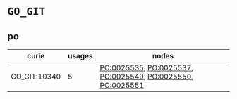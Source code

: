 # `GO_GIT`

## po

| curie        |   usages | nodes                                                                                                                                                                                                                                               |
|--------------|----------|-----------------------------------------------------------------------------------------------------------------------------------------------------------------------------------------------------------------------------------------------------|
| GO_GIT:10340 |        5 | [PO:0025535](https://bioregistry.io/PO:0025535), [PO:0025537](https://bioregistry.io/PO:0025537), [PO:0025549](https://bioregistry.io/PO:0025549), [PO:0025550](https://bioregistry.io/PO:0025550), [PO:0025551](https://bioregistry.io/PO:0025551) |

